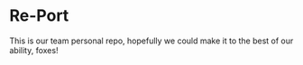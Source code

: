 # Re-Port
This is our team personal repo, hopefully we could make it to the best of our ability, foxes!
